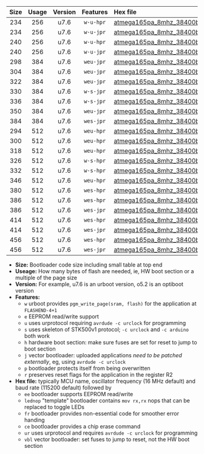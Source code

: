 |Size|Usage|Version|Features|Hex file|
|:-:|:-:|:-:|:-:|:--|
|234|256|u7.6|`w-u-hpr`|[atmega165pa_8mhz_38400bps_ur.hex](https://raw.githubusercontent.com/stefanrueger/urboot/main/atmega165pa_8mhz_38400bps_ur.hex)|
|234|256|u7.6|`w-u-jpr`|[atmega165pa_8mhz_38400bps_ur_vbl.hex](https://raw.githubusercontent.com/stefanrueger/urboot/main/atmega165pa_8mhz_38400bps_ur_vbl.hex)|
|240|256|u7.6|`w-u-hpr`|[atmega165pa_8mhz_38400bps_lednop_ur.hex](https://raw.githubusercontent.com/stefanrueger/urboot/main/atmega165pa_8mhz_38400bps_lednop_ur.hex)|
|240|256|u7.6|`w-u-jpr`|[atmega165pa_8mhz_38400bps_lednop_ur_vbl.hex](https://raw.githubusercontent.com/stefanrueger/urboot/main/atmega165pa_8mhz_38400bps_lednop_ur_vbl.hex)|
|298|384|u7.6|`weu-jpr`|[atmega165pa_8mhz_38400bps_ee_ur_vbl.hex](https://raw.githubusercontent.com/stefanrueger/urboot/main/atmega165pa_8mhz_38400bps_ee_ur_vbl.hex)|
|304|384|u7.6|`weu-jpr`|[atmega165pa_8mhz_38400bps_ee_lednop_ur_vbl.hex](https://raw.githubusercontent.com/stefanrueger/urboot/main/atmega165pa_8mhz_38400bps_ee_lednop_ur_vbl.hex)|
|322|384|u7.6|`weu-jpr`|[atmega165pa_8mhz_38400bps_ee_lednop_fr_ur_vbl.hex](https://raw.githubusercontent.com/stefanrueger/urboot/main/atmega165pa_8mhz_38400bps_ee_lednop_fr_ur_vbl.hex)|
|330|384|u7.6|`w-s-jpr`|[atmega165pa_8mhz_38400bps_vbl.hex](https://raw.githubusercontent.com/stefanrueger/urboot/main/atmega165pa_8mhz_38400bps_vbl.hex)|
|336|384|u7.6|`w-s-jpr`|[atmega165pa_8mhz_38400bps_lednop_vbl.hex](https://raw.githubusercontent.com/stefanrueger/urboot/main/atmega165pa_8mhz_38400bps_lednop_vbl.hex)|
|350|384|u7.6|`weu-jpr`|[atmega165pa_8mhz_38400bps_ee_lednop_fr_ce_ur_vbl.hex](https://raw.githubusercontent.com/stefanrueger/urboot/main/atmega165pa_8mhz_38400bps_ee_lednop_fr_ce_ur_vbl.hex)|
|384|384|u7.6|`wes-jpr`|[atmega165pa_8mhz_38400bps_ee_vbl.hex](https://raw.githubusercontent.com/stefanrueger/urboot/main/atmega165pa_8mhz_38400bps_ee_vbl.hex)|
|294|512|u7.6|`weu-hpr`|[atmega165pa_8mhz_38400bps_ee_ur.hex](https://raw.githubusercontent.com/stefanrueger/urboot/main/atmega165pa_8mhz_38400bps_ee_ur.hex)|
|300|512|u7.6|`weu-hpr`|[atmega165pa_8mhz_38400bps_ee_lednop_ur.hex](https://raw.githubusercontent.com/stefanrueger/urboot/main/atmega165pa_8mhz_38400bps_ee_lednop_ur.hex)|
|318|512|u7.6|`weu-hpr`|[atmega165pa_8mhz_38400bps_ee_lednop_fr_ur.hex](https://raw.githubusercontent.com/stefanrueger/urboot/main/atmega165pa_8mhz_38400bps_ee_lednop_fr_ur.hex)|
|326|512|u7.6|`w-s-hpr`|[atmega165pa_8mhz_38400bps.hex](https://raw.githubusercontent.com/stefanrueger/urboot/main/atmega165pa_8mhz_38400bps.hex)|
|332|512|u7.6|`w-s-hpr`|[atmega165pa_8mhz_38400bps_lednop.hex](https://raw.githubusercontent.com/stefanrueger/urboot/main/atmega165pa_8mhz_38400bps_lednop.hex)|
|346|512|u7.6|`weu-hpr`|[atmega165pa_8mhz_38400bps_ee_lednop_fr_ce_ur.hex](https://raw.githubusercontent.com/stefanrueger/urboot/main/atmega165pa_8mhz_38400bps_ee_lednop_fr_ce_ur.hex)|
|380|512|u7.6|`wes-hpr`|[atmega165pa_8mhz_38400bps_ee.hex](https://raw.githubusercontent.com/stefanrueger/urboot/main/atmega165pa_8mhz_38400bps_ee.hex)|
|386|512|u7.6|`wes-hpr`|[atmega165pa_8mhz_38400bps_ee_lednop.hex](https://raw.githubusercontent.com/stefanrueger/urboot/main/atmega165pa_8mhz_38400bps_ee_lednop.hex)|
|386|512|u7.6|`wes-jpr`|[atmega165pa_8mhz_38400bps_ee_lednop_vbl.hex](https://raw.githubusercontent.com/stefanrueger/urboot/main/atmega165pa_8mhz_38400bps_ee_lednop_vbl.hex)|
|414|512|u7.6|`wes-hpr`|[atmega165pa_8mhz_38400bps_ee_lednop_fr.hex](https://raw.githubusercontent.com/stefanrueger/urboot/main/atmega165pa_8mhz_38400bps_ee_lednop_fr.hex)|
|414|512|u7.6|`wes-jpr`|[atmega165pa_8mhz_38400bps_ee_lednop_fr_vbl.hex](https://raw.githubusercontent.com/stefanrueger/urboot/main/atmega165pa_8mhz_38400bps_ee_lednop_fr_vbl.hex)|
|456|512|u7.6|`wes-hpr`|[atmega165pa_8mhz_38400bps_ee_lednop_fr_ce.hex](https://raw.githubusercontent.com/stefanrueger/urboot/main/atmega165pa_8mhz_38400bps_ee_lednop_fr_ce.hex)|
|456|512|u7.6|`wes-jpr`|[atmega165pa_8mhz_38400bps_ee_lednop_fr_ce_vbl.hex](https://raw.githubusercontent.com/stefanrueger/urboot/main/atmega165pa_8mhz_38400bps_ee_lednop_fr_ce_vbl.hex)|

- **Size:** Bootloader code size including small table at top end
- **Useage:** How many bytes of flash are needed, ie, HW boot section or a multiple of the page size
- **Version:** For example, u7.6 is an urboot version, o5.2 is an optiboot version
- **Features:**
  + `w` urboot provides `pgm_write_page(sram, flash)` for the application at `FLASHEND-4+1`
  + `e` EEPROM read/write support
  + `u` uses urprotocol requiring `avrdude -c urclock` for programming
  + `s` uses skeleton of STK500v1 protocol; `-c urclock` and `-c arduino` both work
  + `h` hardware boot section: make sure fuses are set for reset to jump to boot section
  + `j` vector bootloader: uploaded applications *need to be patched externally*, eg, using `avrdude -c urclock`
  + `p` bootloader protects itself from being overwritten
  + `r` preserves reset flags for the application in the register R2
- **Hex file:** typically MCU name, oscillator frequency (16 MHz default) and baud rate (115200 default) followed by
  + `ee` bootloader supports EEPROM read/write
  + `lednop` "template" bootloader contains `mov rx,rx` nops that can be replaced to toggle LEDs
  + `fr` bootloader provides non-essential code for smoother error handing
  + `ce` bootloader provides a chip erase command
  + `ur` uses urprotocol and requires `avrdude -c urclock` for programming
  + `vbl` vector bootloader: set fuses to jump to reset, not the HW boot section

